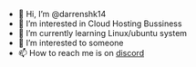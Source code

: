 - 👋 Hi, I’m @darrenshk14
- 👀 I’m interested in Cloud Hosting Bussiness
- 🌱 I’m currently learning Linux/ubuntu system
- 💞️ I’m interested to someone
- 📫 How to reach me is on [discord](https://discord.zerocloud.id)

<!---
darrenshk14/darrenshk14 is a ✨ special ✨ repository because its `README.md` (this file) appears on your GitHub profile.
You can click the Preview link to take a look at your changes.
--->
